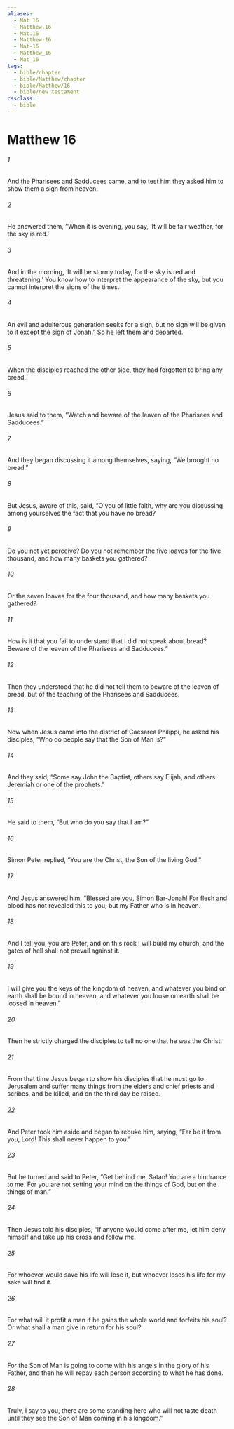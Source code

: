```yaml
---
aliases:
  - Mat 16
  - Matthew.16
  - Mat.16
  - Matthew-16
  - Mat-16
  - Matthew_16
  - Mat_16
tags:
  - bible/chapter
  - bible/Matthew/chapter
  - bible/Matthew/16
  - bible/new testament
cssclass:
  - bible
---
```


# Matthew 16

###### 1
And the Pharisees and Sadducees came, and to test him they asked him to show them a sign from heaven.
###### 2
He answered them,  “When it is evening, you say, ‘It will be fair weather, for the sky is red.’
###### 3
And in the morning, ‘It will be stormy today, for the sky is red and threatening.’ You know how to interpret the appearance of the sky, but you cannot interpret the signs of the times.
###### 4
An evil and adulterous generation seeks for a sign, but no sign will be given to it except the sign of Jonah.” So he left them and departed.
###### 5
When the disciples reached the other side, they had forgotten to bring any bread.
###### 6
Jesus said to them, “Watch and beware of the leaven of the Pharisees and Sadducees.”
###### 7
And they began discussing it among themselves, saying, “We brought no bread.”
###### 8
But Jesus, aware of this, said, “O you of little faith, why are you discussing among yourselves the fact that you have no bread?
###### 9
Do you not yet perceive? Do you not remember the five loaves for the five thousand, and how many baskets you gathered?
###### 10
Or the seven loaves for the four thousand, and how many baskets you gathered?
###### 11
How is it that you fail to understand that I did not speak about bread? Beware of the leaven of the Pharisees and Sadducees.”
###### 12
Then they understood that he did not tell them to beware of the leaven of bread, but of the teaching of the Pharisees and Sadducees.
###### 13
Now when Jesus came into the district of Caesarea Philippi, he asked his disciples, “Who do people say that the Son of Man is?”
###### 14
And they said, “Some say John the Baptist, others say Elijah, and others Jeremiah or one of the prophets.”
###### 15
He said to them, “But who do you say that I am?”
###### 16
Simon Peter replied, “You are the Christ, the Son of the living God.”
###### 17
And Jesus answered him, “Blessed are you, Simon Bar-Jonah! For flesh and blood has not revealed this to you, but my Father who is in heaven.
###### 18
And I tell you, you are Peter, and on this rock  I will build my church, and the gates of hell  shall not prevail against it.
###### 19
I will give you the keys of the kingdom of heaven, and whatever you bind on earth shall be bound in heaven, and whatever you loose on earth shall be loosed  in heaven.”
###### 20
Then he strictly charged the disciples to tell no one that he was the Christ.
###### 21
From that time Jesus began to show his disciples that he must go to Jerusalem and suffer many things from the elders and chief priests and scribes, and be killed, and on the third day be raised.
###### 22
And Peter took him aside and began to rebuke him, saying, “Far be it from you, Lord! This shall never happen to you.”
###### 23
But he turned and said to Peter, “Get behind me, Satan! You are a hindrance  to me. For you are not setting your mind on the things of God, but on the things of man.”
###### 24
Then Jesus told his disciples, “If anyone would come after me, let him deny himself and take up his cross and follow me.
###### 25
For whoever would save his life  will lose it, but whoever loses his life for my sake will find it.
###### 26
For what will it profit a man if he gains the whole world and forfeits his soul? Or what shall a man give in return for his soul?
###### 27
For the Son of Man is going to come with his angels in the glory of his Father, and then he will repay each person according to what he has done.
###### 28
Truly, I say to you, there are some standing here who will not taste death until they see the Son of Man coming in his kingdom.”


